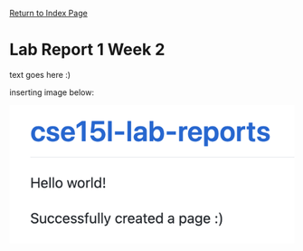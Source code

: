 [Return to Index Page](https://andrewonozuka.github.io/cse15l-lab-reports/index)

# Lab Report 1 Week 2

text goes here :)

inserting image below:

![Image](https://raw.githubusercontent.com/andrewonozuka/cse15l-lab-reports/d18a5653fec18546b9e67cc7522c3d80327c5bec/Screen%20Shot%202022-04-08%20at%2008.13.01.png)
